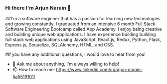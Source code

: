 ### Hi there I'm Arjun Narain 👋

##I'm a software enginner that has a passion for learning new technologies and growing constantly. I graduated from an intensive 6 month Full Stack Software Engineering Bootcamp called App Academy. I enjoy being creative and building unique web applications. I have experience building building full stack web applications using JavaScript, React.js, Redux, Python, Flask, Express.js, Sequelize, SQLAlchemy, HTML, and CSS.

#If you have any additional questions, I would love to hear from you! 

- 💬 Ask me about anything, I'm always willing to help!
- 📫 How to reach me: https://www.linkedin.com/in/arjun-narain-5a5519101/


